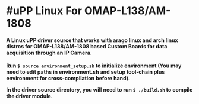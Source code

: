#uPP Linux For OMAP-L138/AM-1808
=========================================================================================================================
#### A Linux uPP driver source that works with arago linux and arch linux distros for OMAP-L138/AM-1808 based Custom Boards for data acquisition through an IP Camera.

  **Run `$ source environment_setup.sh` to initialize environment (You may need to edit paths in environment.sh and setup tool-chain plus environment for cross-compilation before hand).**


  **In the driver source directory, you will need to run `$ ./build.sh` to compile the driver module.**
